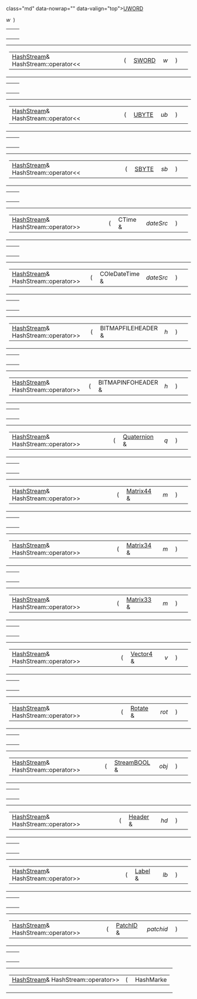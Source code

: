 class="md" data-nowrap="" data-valign="top"><a href="DataType_8h.md#39e2ad1a55f0dcdf5d92e82fe2e3a83d" class="el">UWORD</a> </td>
<td class="mdname1" data-valign="top" data-nowrap=""><em>w</em></td>
<td class="md" data-valign="top"> ) </td>
<td class="md" data-nowrap=""></td>
</tr>
</tbody>
</table></td>
</tr>
</tbody>
</table>

|     |     |
|-----|-----|
|     |     |

<span id="e2e427d7b687c40dee137385b2be222e" class="anchor"></span>

<table class="mdTable" data-cellpadding="2" data-cellspacing="0">
<colgroup>
<col style="width: 100%" />
</colgroup>
<tbody>
<tr>
<td class="mdRow"><table data-cellpadding="0" data-cellspacing="0" data-border="0">
<tbody>
<tr>
<td class="md" data-nowrap="" data-valign="top"><a href="classHashStream.md" class="el">HashStream</a>&amp; HashStream::operator&lt;&lt;</td>
<td class="md" data-valign="top">( </td>
<td class="md" data-nowrap="" data-valign="top"><a href="DataType_8h.md#cbd2d4a26a53d662f50ce88a33d98f5b" class="el">SWORD</a> </td>
<td class="mdname1" data-valign="top" data-nowrap=""><em>w</em></td>
<td class="md" data-valign="top"> ) </td>
<td class="md" data-nowrap=""></td>
</tr>
</tbody>
</table></td>
</tr>
</tbody>
</table>

|     |     |
|-----|-----|
|     |     |

<span id="44ed1f49c4cd8c600f31c74979ba8c85" class="anchor"></span>

<table class="mdTable" data-cellpadding="2" data-cellspacing="0">
<colgroup>
<col style="width: 100%" />
</colgroup>
<tbody>
<tr>
<td class="mdRow"><table data-cellpadding="0" data-cellspacing="0" data-border="0">
<tbody>
<tr>
<td class="md" data-nowrap="" data-valign="top"><a href="classHashStream.md" class="el">HashStream</a>&amp; HashStream::operator&lt;&lt;</td>
<td class="md" data-valign="top">( </td>
<td class="md" data-nowrap="" data-valign="top"><a href="DataType_8h.md#6df7643c26cd4b455d883d8fae3d6bf1" class="el">UBYTE</a> </td>
<td class="mdname1" data-valign="top" data-nowrap=""><em>ub</em></td>
<td class="md" data-valign="top"> ) </td>
<td class="md" data-nowrap=""></td>
</tr>
</tbody>
</table></td>
</tr>
</tbody>
</table>

|     |     |
|-----|-----|
|     |     |

<span id="27ef046565a2f8112a918c13fff7f472" class="anchor"></span>

<table class="mdTable" data-cellpadding="2" data-cellspacing="0">
<colgroup>
<col style="width: 100%" />
</colgroup>
<tbody>
<tr>
<td class="mdRow"><table data-cellpadding="0" data-cellspacing="0" data-border="0">
<tbody>
<tr>
<td class="md" data-nowrap="" data-valign="top"><a href="classHashStream.md" class="el">HashStream</a>&amp; HashStream::operator&lt;&lt;</td>
<td class="md" data-valign="top">( </td>
<td class="md" data-nowrap="" data-valign="top"><a href="DataType_8h.md#ed2faba8f48cf2c4bfa2014166424df0" class="el">SBYTE</a> </td>
<td class="mdname1" data-valign="top" data-nowrap=""><em>sb</em></td>
<td class="md" data-valign="top"> ) </td>
<td class="md" data-nowrap=""></td>
</tr>
</tbody>
</table></td>
</tr>
</tbody>
</table>

|     |     |
|-----|-----|
|     |     |

<span id="abc1a49087738a030535096302843657" class="anchor"></span>

<table class="mdTable" data-cellpadding="2" data-cellspacing="0">
<colgroup>
<col style="width: 100%" />
</colgroup>
<tbody>
<tr>
<td class="mdRow"><table data-cellpadding="0" data-cellspacing="0" data-border="0">
<tbody>
<tr>
<td class="md" data-nowrap="" data-valign="top"><a href="classHashStream.md" class="el">HashStream</a>&amp; HashStream::operator&gt;&gt;</td>
<td class="md" data-valign="top">( </td>
<td class="md" data-nowrap="" data-valign="top">CTime &amp; </td>
<td class="mdname1" data-valign="top" data-nowrap=""><em>dateSrc</em></td>
<td class="md" data-valign="top"> ) </td>
<td class="md" data-nowrap=""></td>
</tr>
</tbody>
</table></td>
</tr>
</tbody>
</table>

|     |     |
|-----|-----|
|     |     |

<span id="edd25e2ae315fd45bbb0e5766a2e3e01" class="anchor"></span>

<table class="mdTable" data-cellpadding="2" data-cellspacing="0">
<colgroup>
<col style="width: 100%" />
</colgroup>
<tbody>
<tr>
<td class="mdRow"><table data-cellpadding="0" data-cellspacing="0" data-border="0">
<tbody>
<tr>
<td class="md" data-nowrap="" data-valign="top"><a href="classHashStream.md" class="el">HashStream</a>&amp; HashStream::operator&gt;&gt;</td>
<td class="md" data-valign="top">( </td>
<td class="md" data-nowrap="" data-valign="top">COleDateTime &amp; </td>
<td class="mdname1" data-valign="top" data-nowrap=""><em>dateSrc</em></td>
<td class="md" data-valign="top"> ) </td>
<td class="md" data-nowrap=""></td>
</tr>
</tbody>
</table></td>
</tr>
</tbody>
</table>

|     |     |
|-----|-----|
|     |     |

<span id="9076cdb6ebe4d40d0b6c1cbbc1d45e23" class="anchor"></span>

<table class="mdTable" data-cellpadding="2" data-cellspacing="0">
<colgroup>
<col style="width: 100%" />
</colgroup>
<tbody>
<tr>
<td class="mdRow"><table data-cellpadding="0" data-cellspacing="0" data-border="0">
<tbody>
<tr>
<td class="md" data-nowrap="" data-valign="top"><a href="classHashStream.md" class="el">HashStream</a>&amp; HashStream::operator&gt;&gt;</td>
<td class="md" data-valign="top">( </td>
<td class="md" data-nowrap="" data-valign="top">BITMAPFILEHEADER &amp; </td>
<td class="mdname1" data-valign="top" data-nowrap=""><em>h</em></td>
<td class="md" data-valign="top"> ) </td>
<td class="md" data-nowrap=""></td>
</tr>
</tbody>
</table></td>
</tr>
</tbody>
</table>

|     |     |
|-----|-----|
|     |     |

<span id="4778f3f24a2fbd9b5cf733ca65641a64" class="anchor"></span>

<table class="mdTable" data-cellpadding="2" data-cellspacing="0">
<colgroup>
<col style="width: 100%" />
</colgroup>
<tbody>
<tr>
<td class="mdRow"><table data-cellpadding="0" data-cellspacing="0" data-border="0">
<tbody>
<tr>
<td class="md" data-nowrap="" data-valign="top"><a href="classHashStream.md" class="el">HashStream</a>&amp; HashStream::operator&gt;&gt;</td>
<td class="md" data-valign="top">( </td>
<td class="md" data-nowrap="" data-valign="top">BITMAPINFOHEADER &amp; </td>
<td class="mdname1" data-valign="top" data-nowrap=""><em>h</em></td>
<td class="md" data-valign="top"> ) </td>
<td class="md" data-nowrap=""></td>
</tr>
</tbody>
</table></td>
</tr>
</tbody>
</table>

|     |     |
|-----|-----|
|     |     |

<span id="35cbe1d5ca592bbda961412e66e6515c" class="anchor"></span>

<table class="mdTable" data-cellpadding="2" data-cellspacing="0">
<colgroup>
<col style="width: 100%" />
</colgroup>
<tbody>
<tr>
<td class="mdRow"><table data-cellpadding="0" data-cellspacing="0" data-border="0">
<tbody>
<tr>
<td class="md" data-nowrap="" data-valign="top"><a href="classHashStream.md" class="el">HashStream</a>&amp; HashStream::operator&gt;&gt;</td>
<td class="md" data-valign="top">( </td>
<td class="md" data-nowrap="" data-valign="top"><a href="classQuaternion.md" class="el">Quaternion</a> &amp; </td>
<td class="mdname1" data-valign="top" data-nowrap=""><em>q</em></td>
<td class="md" data-valign="top"> ) </td>
<td class="md" data-nowrap=""></td>
</tr>
</tbody>
</table></td>
</tr>
</tbody>
</table>

|     |     |
|-----|-----|
|     |     |

<span id="8e205856ad254ca4ede24ee3db720365" class="anchor"></span>

<table class="mdTable" data-cellpadding="2" data-cellspacing="0">
<colgroup>
<col style="width: 100%" />
</colgroup>
<tbody>
<tr>
<td class="mdRow"><table data-cellpadding="0" data-cellspacing="0" data-border="0">
<tbody>
<tr>
<td class="md" data-nowrap="" data-valign="top"><a href="classHashStream.md" class="el">HashStream</a>&amp; HashStream::operator&gt;&gt;</td>
<td class="md" data-valign="top">( </td>
<td class="md" data-nowrap="" data-valign="top"><a href="classMatrix44.md" class="el">Matrix44</a> &amp; </td>
<td class="mdname1" data-valign="top" data-nowrap=""><em>m</em></td>
<td class="md" data-valign="top"> ) </td>
<td class="md" data-nowrap=""></td>
</tr>
</tbody>
</table></td>
</tr>
</tbody>
</table>

|     |     |
|-----|-----|
|     |     |

<span id="127446fc07ca279d28726398ce37cb6b" class="anchor"></span>

<table class="mdTable" data-cellpadding="2" data-cellspacing="0">
<colgroup>
<col style="width: 100%" />
</colgroup>
<tbody>
<tr>
<td class="mdRow"><table data-cellpadding="0" data-cellspacing="0" data-border="0">
<tbody>
<tr>
<td class="md" data-nowrap="" data-valign="top"><a href="classHashStream.md" class="el">HashStream</a>&amp; HashStream::operator&gt;&gt;</td>
<td class="md" data-valign="top">( </td>
<td class="md" data-nowrap="" data-valign="top"><a href="classMatrix34.md" class="el">Matrix34</a> &amp; </td>
<td class="mdname1" data-valign="top" data-nowrap=""><em>m</em></td>
<td class="md" data-valign="top"> ) </td>
<td class="md" data-nowrap=""></td>
</tr>
</tbody>
</table></td>
</tr>
</tbody>
</table>

|     |     |
|-----|-----|
|     |     |

<span id="535718aae94d5b7f9ea89d25930bdab2" class="anchor"></span>

<table class="mdTable" data-cellpadding="2" data-cellspacing="0">
<colgroup>
<col style="width: 100%" />
</colgroup>
<tbody>
<tr>
<td class="mdRow"><table data-cellpadding="0" data-cellspacing="0" data-border="0">
<tbody>
<tr>
<td class="md" data-nowrap="" data-valign="top"><a href="classHashStream.md" class="el">HashStream</a>&amp; HashStream::operator&gt;&gt;</td>
<td class="md" data-valign="top">( </td>
<td class="md" data-nowrap="" data-valign="top"><a href="classMatrix33.md" class="el">Matrix33</a> &amp; </td>
<td class="mdname1" data-valign="top" data-nowrap=""><em>m</em></td>
<td class="md" data-valign="top"> ) </td>
<td class="md" data-nowrap=""></td>
</tr>
</tbody>
</table></td>
</tr>
</tbody>
</table>

|     |     |
|-----|-----|
|     |     |

<span id="a26f6d55a25c02bfcaf2f0c01bd60da5" class="anchor"></span>

<table class="mdTable" data-cellpadding="2" data-cellspacing="0">
<colgroup>
<col style="width: 100%" />
</colgroup>
<tbody>
<tr>
<td class="mdRow"><table data-cellpadding="0" data-cellspacing="0" data-border="0">
<tbody>
<tr>
<td class="md" data-nowrap="" data-valign="top"><a href="classHashStream.md" class="el">HashStream</a>&amp; HashStream::operator&gt;&gt;</td>
<td class="md" data-valign="top">( </td>
<td class="md" data-nowrap="" data-valign="top"><a href="classVector4.md" class="el">Vector4</a> &amp; </td>
<td class="mdname1" data-valign="top" data-nowrap=""><em>v</em></td>
<td class="md" data-valign="top"> ) </td>
<td class="md" data-nowrap=""></td>
</tr>
</tbody>
</table></td>
</tr>
</tbody>
</table>

|     |     |
|-----|-----|
|     |     |

<span id="515fddf6d95bc587a9bcde87b910c467" class="anchor"></span>

<table class="mdTable" data-cellpadding="2" data-cellspacing="0">
<colgroup>
<col style="width: 100%" />
</colgroup>
<tbody>
<tr>
<td class="mdRow"><table data-cellpadding="0" data-cellspacing="0" data-border="0">
<tbody>
<tr>
<td class="md" data-nowrap="" data-valign="top"><a href="classHashStream.md" class="el">HashStream</a>&amp; HashStream::operator&gt;&gt;</td>
<td class="md" data-valign="top">( </td>
<td class="md" data-nowrap="" data-valign="top"><a href="classRotate.md" class="el">Rotate</a> &amp; </td>
<td class="mdname1" data-valign="top" data-nowrap=""><em>rot</em></td>
<td class="md" data-valign="top"> ) </td>
<td class="md" data-nowrap=""></td>
</tr>
</tbody>
</table></td>
</tr>
</tbody>
</table>

|     |     |
|-----|-----|
|     |     |

<span id="3ab7a393540a57d05190ea989f9a93c8" class="anchor"></span>

<table class="mdTable" data-cellpadding="2" data-cellspacing="0">
<colgroup>
<col style="width: 100%" />
</colgroup>
<tbody>
<tr>
<td class="mdRow"><table data-cellpadding="0" data-cellspacing="0" data-border="0">
<tbody>
<tr>
<td class="md" data-nowrap="" data-valign="top"><a href="classHashStream.md" class="el">HashStream</a>&amp; HashStream::operator&gt;&gt;</td>
<td class="md" data-valign="top">( </td>
<td class="md" data-nowrap="" data-valign="top"><a href="classStreamBOOL.md" class="el">StreamBOOL</a> &amp; </td>
<td class="mdname1" data-valign="top" data-nowrap=""><em>obj</em></td>
<td class="md" data-valign="top"> ) </td>
<td class="md" data-nowrap=""></td>
</tr>
</tbody>
</table></td>
</tr>
</tbody>
</table>

|     |     |
|-----|-----|
|     |     |

<span id="fac254976eb5c3832b3f7e6c377f5694" class="anchor"></span>

<table class="mdTable" data-cellpadding="2" data-cellspacing="0">
<colgroup>
<col style="width: 100%" />
</colgroup>
<tbody>
<tr>
<td class="mdRow"><table data-cellpadding="0" data-cellspacing="0" data-border="0">
<tbody>
<tr>
<td class="md" data-nowrap="" data-valign="top"><a href="classHashStream.md" class="el">HashStream</a>&amp; HashStream::operator&gt;&gt;</td>
<td class="md" data-valign="top">( </td>
<td class="md" data-nowrap="" data-valign="top"><a href="classHeader.md" class="el">Header</a> &amp; </td>
<td class="mdname1" data-valign="top" data-nowrap=""><em>hd</em></td>
<td class="md" data-valign="top"> ) </td>
<td class="md" data-nowrap=""></td>
</tr>
</tbody>
</table></td>
</tr>
</tbody>
</table>

|     |     |
|-----|-----|
|     |     |

<span id="3b7ac15cb6583f30bd2f59bcd5018563" class="anchor"></span>

<table class="mdTable" data-cellpadding="2" data-cellspacing="0">
<colgroup>
<col style="width: 100%" />
</colgroup>
<tbody>
<tr>
<td class="mdRow"><table data-cellpadding="0" data-cellspacing="0" data-border="0">
<tbody>
<tr>
<td class="md" data-nowrap="" data-valign="top"><a href="classHashStream.md" class="el">HashStream</a>&amp; HashStream::operator&gt;&gt;</td>
<td class="md" data-valign="top">( </td>
<td class="md" data-nowrap="" data-valign="top"><a href="classLabel.md" class="el">Label</a> &amp; </td>
<td class="mdname1" data-valign="top" data-nowrap=""><em>lb</em></td>
<td class="md" data-valign="top"> ) </td>
<td class="md" data-nowrap=""></td>
</tr>
</tbody>
</table></td>
</tr>
</tbody>
</table>

|     |     |
|-----|-----|
|     |     |

<span id="395d83302e96f2afca88e3e15e573491" class="anchor"></span>

<table class="mdTable" data-cellpadding="2" data-cellspacing="0">
<colgroup>
<col style="width: 100%" />
</colgroup>
<tbody>
<tr>
<td class="mdRow"><table data-cellpadding="0" data-cellspacing="0" data-border="0">
<tbody>
<tr>
<td class="md" data-nowrap="" data-valign="top"><a href="classHashStream.md" class="el">HashStream</a>&amp; HashStream::operator&gt;&gt;</td>
<td class="md" data-valign="top">( </td>
<td class="md" data-nowrap="" data-valign="top"><a href="classPatchID.md" class="el">PatchID</a> &amp; </td>
<td class="mdname1" data-valign="top" data-nowrap=""><em>patchid</em></td>
<td class="md" data-valign="top"> ) </td>
<td class="md" data-nowrap=""></td>
</tr>
</tbody>
</table></td>
</tr>
</tbody>
</table>

|     |     |
|-----|-----|
|     |     |

<span id="c7360d990181903aed9b119b041d1b9a" class="anchor"></span>

<table class="mdTable" data-cellpadding="2" data-cellspacing="0">
<colgroup>
<col style="width: 100%" />
</colgroup>
<tbody>
<tr>
<td class="mdRow"><table data-cellpadding="0" data-cellspacing="0" data-border="0">
<tbody>
<tr>
<td class="md" data-nowrap="" data-valign="top"><a href="classHashStream.md" class="el">HashStream</a>&amp; HashStream::operator&gt;&gt;</td>
<td class="md" data-valign="top">( </td>
<td class="md" data-nowrap="" data-valign="top">HashMarke